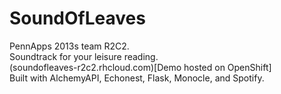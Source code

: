 SoundOfLeaves
=============

PennApps 2013s team R2C2.  
Soundtrack for your leisure reading.  
(soundofleaves-r2c2.rhcloud.com)[Demo hosted on OpenShift]  
Built with AlchemyAPI, Echonest, Flask, Monocle, and Spotify.